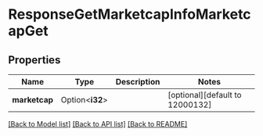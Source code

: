 # ResponseGetMarketcapInfoMarketcapGet

## Properties

| Name          | Type            | Description | Notes                           |
| ------------- | --------------- | ----------- | ------------------------------- |
| **marketcap** | Option<**i32**> |             | [optional][default to 12000132] |

[[Back to Model list]](../README.md#documentation-for-models) [[Back to API list]](../README.md#documentation-for-api-endpoints) [[Back to README]](../README.md)
